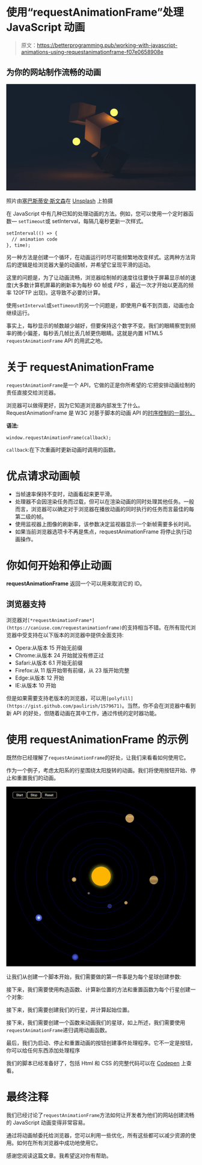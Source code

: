 # 使用“requestAnimationFrame”处理 JavaScript 动画

> 原文：<https://betterprogramming.pub/working-with-javascript-animations-using-requestanimationframe-f07e0658908e>

## 为你的网站制作流畅的动画

![](img/476791d37b1ca32dca6e1f80ee195b50.png)

照片由[塞巴斯蒂安·斯文森](https://unsplash.com/@sebastiansvenson?utm_source=unsplash&utm_medium=referral&utm_content=creditCopyText)在 [Unsplash](https://unsplash.com/@sebastiansvenson?utm_source=unsplash&utm_medium=referral&utm_content=creditCopyText) 上拍摄

在 JavaScript 中有几种已知的处理动画的方法。例如，您可以使用一个定时器函数— `setTimeout`或 setInterval，每隔几毫秒更新一次样式。

```
setInterval(() => {
  // animation code
}, time);
```

另一种方法是创建一个循环，在动画运行时尽可能频繁地改变样式。这两种方法背后的逻辑是给浏览器大量的动画帧，并希望它呈现平滑的运动。

这里的问题是，为了让动画流畅，浏览器绘制帧的速度往往要快于屏幕显示帧的速度(大多数计算机屏幕的刷新率为每秒 60 帧或 *FPS* ，最近一次才开始以更高的频率 120FTP 出现)。这导致不必要的计算。

使用`setInterval`或`setTimeout`的另一个问题是，即使用户看不到页面，动画也会继续运行。

事实上，每秒显示的帧数越少越好，但要保持这个数字不变。我们的眼睛察觉到频率的微小偏差，每秒丢几帧比丢几帧更伤眼睛。这就是内置 HTML5 `requestAnimationFrame` API 的用武之地。

# 关于 requestAnimationFrame

`requestAnimationFrame`是一个 API，它做的正是你所希望的:它把安排动画绘制的责任直接交给浏览器。

浏览器可以做得更好，因为它知道浏览器内部发生了什么。RequestAnimationFrame 是 W3C 对基于脚本的动画 API 的[时序控制的一部分。](https://github.com/w3c/web-performance/)

**语法:**

```
window.requestAnimationFrame(callback);
```

`callback`:在下次重画时更新动画时调用的函数。

# **优点**请求动画帧

*   当帧速率保持不变时，动画看起来更平滑。
*   处理器不会因渲染任务而过载，但可以在渲染动画的同时处理其他任务。一般而言，浏览器可以确定对于浏览器在播放动画的同时执行的任务而言最佳的每第二级的帧。
*   使用监视器上图像的刷新率，该参数决定监视器显示一个新帧需要多长时间。
*   如果当前浏览器选项卡不再是焦点，requestAnimationFrame 将停止执行动画操作。

# 你如何开始和停止动画

**requestAnimationFrame** 返回一个可以用来取消它的 ID。

## 浏览器支持

浏览器对`[*requestAnimationFrame*](https://caniuse.com/requestanimationframe)`的支持相当不错。在所有现代浏览器中受支持在以下版本的浏览器中提供全面支持:

*   Opera:从版本 15 开始无前缀
*   Chrome:从版本 24 开始就没有修正过
*   Safari:从版本 6.1 开始无前缀
*   Firefox:从 11 版开始带有前缀，从 23 版开始完整
*   Edge:从版本 12 开始
*   IE:从版本 10 开始

但是如果需要支持老版本的浏览器，可以用`[polyfill](https://gist.github.com/paulirish/1579671)`。当然，你不会在浏览器中看到新 API 的好处，但随着动画在其中工作，通过传统的定时器功能。

# 使用 requestAnimationFrame 的示例

既然你已经理解了`requestAnimationFrame`的好处，让我们来看看如何使用它。

作为一个例子，考虑太阳系的行星围绕太阳旋转的动画。我们将使用按钮开始、停止和重置我们的动画。

![](img/1873e5c4c0345226b18b5272f2e67b26.png)

让我们从创建一个脚本开始，我们需要做的第一件事是为每个星球创建参数:

接下来，我们需要使用构造函数、计算新位置的方法和重置函数为每个行星创建一个对象:

接下来，我们需要创建我们的行星，并计算起始位置。

接下来，我们需要创建一个函数来动画我们的星球，如上所述，我们需要使用`requestAnimationFrame`递归调用动画函数。

最后，我们为启动、停止和重置动画的按钮创建事件处理程序。它不一定是按钮，你可以给任何东西添加处理程序

我们的脚本已经准备好了，包括 Html 和 CSS 的完整代码可以在 [Codepen](https://codepen.io/roman9131/pen/rNJoMrX) 上查看。

# 最终注释

我们已经讨论了`requestAnimationFrame`方法如何让开发者为他们的网站创建流畅的 JavaScript 动画变得非常容易。

通过将动画帧委托给浏览器，您可以利用一些优化，所有这些都可以减少资源的使用。如何在所有浏览器中成功地使用它。

感谢您阅读这篇文章。我希望这对你有帮助。